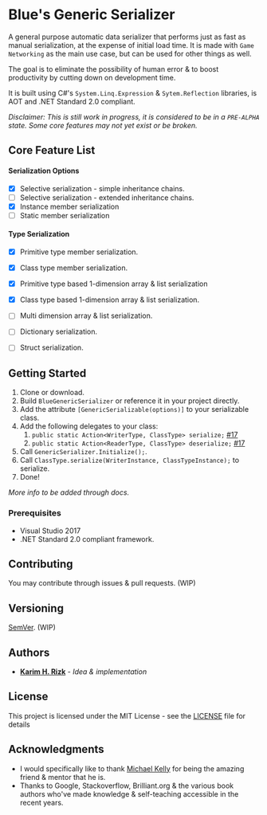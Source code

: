 # Blue's Generic Serializer

A general purpose automatic data serializer that performs just as fast as manual serialization, at the expense of initial load time.
It is made with `Game Networking` as the main use case, but can be used for other things as well.

The goal is to eliminate the possibility of human error & to boost productivity by cutting down on development time.

It is built using C#'s `System.Linq.Expression` & `Sytem.Reflection` libraries, is AOT and .NET Standard 2.0 compliant.

*Disclaimer: This is still work in progress, it is considered to be in a `PRE-ALPHA` state. Some core features may not yet exist or be broken.*

## Core Feature List

#### Serialization Options
- [x] Selective serialization - simple inheritance chains.
- [ ] Selective serialization - extended inheritance chains.
- [x] Instance member serialization
- [ ] Static member serialization

#### Type Serialization
- [x] Primitive type member serialization.
- [x] Class type member serialization.
- [x] Primitive type based 1-dimension array & list serialization
- [x] Class type based 1-dimension array & list serialization.
- [ ] Multi dimension array & list serialization.
- [ ] Dictionary serialization.
- [ ] Struct serialization.


## Getting Started

1. Clone or download.
2. Build `BlueGenericSerializer` or reference it in your project directly.
3. Add the attribute `[GenericSerializable(options)]` to your serializable class.
4. Add the following delegates to your class:
	1. `public static Action<WriterType, ClassType> serialize;` [#17](https://github.com/Reousa/BlueGenericSerializer/issues/17)
	2. `public static Action<ReaderType, ClassType> deserialize;` [#17](https://github.com/Reousa/BlueGenericSerializer/issues/17)
5. Call `GenericSerializer.Initialize();`.
6. Call `ClassType.serialize(WriterInstance, ClassTypeInstance);` to serialize.
7. Done!

*More info to be added through docs.*

### Prerequisites

* Visual Studio 2017
* .NET Standard 2.0 compliant framework.


## Contributing

You may contribute through issues & pull requests. (WIP)

## Versioning

[SemVer](http://semver.org/). (WIP)

## Authors

* **[Karim H. Rizk](https://github.com/Reousa)** - *Idea & implementation*

## License

This project is licensed under the MIT License - see the [LICENSE](LICENSE) file for details

## Acknowledgments

- I would specifically like to thank [Michael Kelly](https://github.com/Michael-Kelley) for being the amazing friend & mentor that he is.
- Thanks to Google, Stackoverflow, Brilliant.org & the various book authors who've made knowledge & self-teaching accessible in the recent years.
